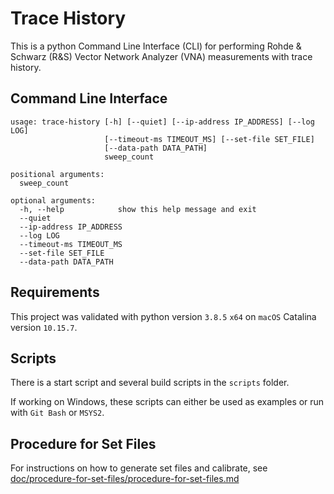 # Trace History

This is a python Command Line Interface (CLI) for performing Rohde & Schwarz (R&S) Vector Network Analyzer (VNA) measurements with trace history.

## Command Line Interface

```comment
usage: trace-history [-h] [--quiet] [--ip-address IP_ADDRESS] [--log LOG]
                     [--timeout-ms TIMEOUT_MS] [--set-file SET_FILE]
                     [--data-path DATA_PATH]
                     sweep_count

positional arguments:
  sweep_count

optional arguments:
  -h, --help            show this help message and exit
  --quiet
  --ip-address IP_ADDRESS
  --log LOG
  --timeout-ms TIMEOUT_MS
  --set-file SET_FILE
  --data-path DATA_PATH
```

## Requirements

This project was validated with python version `3.8.5` `x64` on `macOS` Catalina version `10.15.7`.

## Scripts

There is a start script and several build scripts in the `scripts` folder.

If working on Windows, these scripts can either be used as examples or run with `Git Bash` or `MSYS2`.

## Procedure for Set Files

For instructions on how to generate set files and calibrate, see [doc/procedure-for-set-files/procedure-for-set-files.md](doc/procedure-for-set-files/procedure-for-set-files.md)
